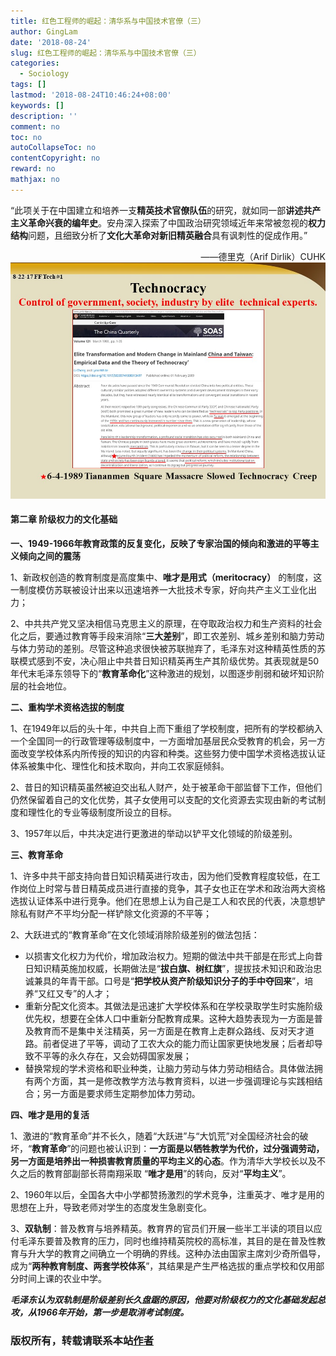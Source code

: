 ```yaml
---
title: 红色工程师的崛起：清华系与中国技术官僚（三）
author: GingLam
date: '2018-08-24'
slug: 红色工程师的崛起：清华系与中国技术官僚（三）
categories:
  - Sociology
tags: []
lastmod: '2018-08-24T10:46:24+08:00'
keywords: []
description: ''
comment: no
toc: no
autoCollapseToc: no
contentCopyright: no
reward: no
mathjax: no
---
```


“此项关于在中国建立和培养一支**精英技术官僚队伍**的研究，就如同一部**讲述共产主义革命兴衰的编年史**。安舟深入探索了中国政治研究领域近年来常被忽视的**权力结构**问题，且细致分析了**文化大革命对新旧精英融合**具有讽刺性的促成作用。”

<div align=right> ——德里克（Arif Dirlik）CUHK</div>

<div align=center><img src="https://raw.githubusercontent.com/GingLam/Storage/master/Technocracy.png"></div>

#### 第二章 阶级权力的文化基础

**一、1949-1966年教育政策的反复变化，反映了专家治国的倾向和激进的平等主义倾向之间的震荡**

1、新政权创造的教育制度是高度集中、**唯才是用式（meritocracy）** 的制度，这一制度模仿苏联被设计出来以迅速培养一大批技术专家，好向共产主义工业化出力；

2、中共共产党又坚决相信马克思主义的原理，在夺取政治权力和生产资料的社会化之后，要通过教育等手段来消除“**三大差别**”，即工农差别、城乡差别和脑力劳动与体力劳动的差别。尽管这种追求很快被苏联抛弃了，毛泽东对这种精英性质的苏联模式感到不安，决心阻止中共昔日知识精英再生产其阶级优势。其表现就是50年代末毛泽东领导下的“**教育革命化**”这种激进的规划，以图逐步削弱和破坏知识阶层的社会地位。

<!--more-->

**二、重构学术资格选拔的制度**

1、在1949年以后的头十年，中共自上而下重组了学校制度，把所有的学校都纳入一个全国同一的行政管理等级制度中，一方面增加基层民众受教育的机会，另一方面改变学校体系内所传授的知识的内容和种类。这些努力使中国学术资格选拔认证体系被集中化、理性化和技术取向，并向工农家庭倾斜。

2、昔日的知识精英虽然被迫交出私人财产，处于被革命干部监督下工作，但他们仍然保留着自己的文化优势，其子女使用可以支配的文化资源去实现由新的考试制度和理性化的专业等级制度所设立的目标。

3、1957年以后，中共决定进行更激进的举动以铲平文化领域的阶级差别。

**三、教育革命**

1、许多中共干部支持向昔日知识精英进行攻击，因为他们受教育程度较低，在工作岗位上时常与昔日精英成员进行直接的竞争，其子女也正在学术和政治两大资格选拔认证体系中进行竞争。他们在思想上认为自己是工人和农民的代表，决意想铲除私有财产不平均分配一样铲除文化资源的不平等；

2、大跃进式的“教育革命”在文化领域消除阶级差别的做法包括：
-  以损害文化权力为代价，增加政治权力。短期的做法中共干部是在形式上向昔日知识精英施加权威，长期做法是“**拔白旗、树红旗**”，提拔技术知识和政治忠诚兼具的年青干部。口号是“**把学校从资产阶级知识分子的手中夺回来**”，培养“又红又专”的人才；
-  重新分配文化资本。其做法是迅速扩大学校体系和在学校录取学生时实施阶级优先权，想要在全体人口中重新分配教育成果。这种大趋势表现为一方面是普及教育而不是集中关注精英，另一方面是在教育上走群众路线、反对天才道路。前者促进了平等，调动了工农大众的能力而让国家更快地发展；后者却导致不平等的永久存在，又会妨碍国家发展；
-  替换常规的学术资格和职业种类，让脑力劳动与体力劳动相结合。具体做法拥有两个方面，其一是修改教学方法与教育资料，以进一步强调理论与实践相结合；另一方面是要求师生定期参加体力劳动。

**四、唯才是用的复活**

1、激进的“教育革命”并不长久，随着“大跃进”与“大饥荒”对全国经济社会的破坏，“**教育革命**”的问题也被认识到：**一方面是以牺牲教学为代价，过分强调劳动，另一方面是培养出一种损害教育质量的平均主义的心态**。作为清华大学校长以及不久之后的教育部副部长蒋南翔采取 “**唯才是用**”的转向，反对“**平均主义**”。

2、1960年以后，全国各大中小学都赞扬激烈的学术竞争，注重英才、唯才是用的思想在上升，导致老师对学生的态度发生急剧变化。

3、**双轨制**：普及教育与培养精英。教育界的官员们开展一些半工半读的项目以应付毛泽东要普及教育的压力，同时也维持精英院校的高标准，其目的是在普及性教育与升大学的教育之间确立一个明确的界线。这种办法由国家主席刘少奇所倡导，成为“**两种教育制度、两套学校体系**”，其结果是产生严格选拔的重点学校和仅用部分时间上课的农业中学。

***毛泽东认为双轨制是阶级差别长久盘踞的原因，他要对阶级权力的文化基础发起总攻，从1966年开始，第一步是取消考试制度。***



### 版权所有，转载请联系本站[作者](mailto:linj83@mail2.sysu.edu.cn)
